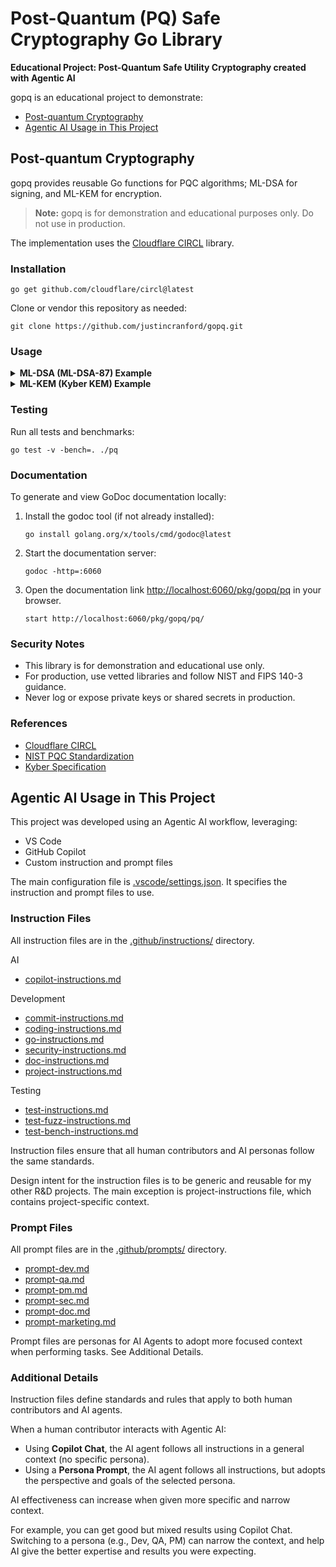 
# Post-Quantum (PQ) Safe Cryptography Go Library

**Educational Project: Post-Quantum Safe Utility Cryptography created with Agentic AI**


gopq is an educational project to demonstrate:
- [Post-quantum Cryptography](#post-quantum-cryptography)
- [Agentic AI Usage in This Project](#agentic-ai-usage-in-this-project)

## Post-quantum Cryptography

gopq provides reusable Go functions for PQC algorithms; ML-DSA for signing, and ML-KEM for encryption.

> **Note:** gopq is for demonstration and educational purposes only. Do not use in production.

The implementation uses the [Cloudflare CIRCL](https://github.com/cloudflare/circl) library.

### Installation

```
go get github.com/cloudflare/circl@latest
```

Clone or vendor this repository as needed:

```
git clone https://github.com/justincranford/gopq.git
```


### Usage

<details>
<summary><strong>ML-DSA (ML-DSA-87) Example</strong></summary>

```go
import "gopq/pq"

// Generate a random ML-DSA keypair
mldsaKey, err := pq.GenerateMLDSAKeyPair()
if err != nil {
    // handle error
}

// Deterministic keypair (from seed)
var seed [48]byte // 48 is the seed size for ML-DSA-87
detDSAKey, err := pq.DeriveMLDSAKeyPair(&seed)

// Sign a message
message := []byte("hello world")
signature, err := pq.MLDSASign(mldsaKey.PrivateKey, message)
if err != nil {
    // handle error
}

// Verify a signature
valid, err := pq.MLDSAVerify(mldsaKey.PublicKey, message, signature)
if err != nil {
    // handle error
}
if !valid {
    // signature invalid
}
```

</details>

<details>
<summary><strong>ML-KEM (Kyber KEM) Example</strong></summary>

```go
import "github.com/cloudflare/circl/kem/kyber/kyber1024"
import "gopq/pq"

// Generate a random Kyber1024 KEM keypair
mlkemKey, err := pq.GenerateMLKEMKeyPair()
if err != nil {
    // handle error
}

// Serialize and deserialize keys
pubBytes, _ := pq.MarshalPublicKey(mlkemKey.PublicKey)
privBytes, _ := pq.MarshalPrivateKey(mlkemKey.PrivateKey)
pub, _ := pq.UnmarshalPublicKey(pubBytes)
priv, _ := pq.UnmarshalPrivateKey(privBytes)

// Encapsulate a shared secret
ciphertext, sharedSecret, err := pq.MLKEMEncapsulate(pub)

// Decapsulate the shared secret
recoveredSecret, err := pq.MLKEMDecapsulate(priv, ciphertext)

// Deterministic keypair (for KATs)
seed := make([]byte, kyber1024.Scheme().SeedSize())
detKey, err := pq.GenerateDeterministicMLKEMKeyPair(seed)

// Deterministic encapsulation (for KATs)
encSeed := make([]byte, kyber1024.Scheme().EncapsulationSeedSize())
ct, shared, err := pq.MLKEMEncapsulateDeterministic(detKey.PublicKey, encSeed)
```

</details>

### Testing


Run all tests and benchmarks:

```
go test -v -bench=. ./pq
```

### Documentation

To generate and view GoDoc documentation locally:

1. Install the godoc tool (if not already installed):
   ```
   go install golang.org/x/tools/cmd/godoc@latest
   ```
2. Start the documentation server:
   ```
   godoc -http=:6060
   ```
3. Open the documentation link [http://localhost:6060/pkg/gopq/pq](http://localhost:6060/pkg/gopq/pq) in your browser.
   ```
   start http://localhost:6060/pkg/gopq/pq/
   ```

### Security Notes

- This library is for demonstration and educational use only.
- For production, use vetted libraries and follow NIST and FIPS 140-3 guidance.
- Never log or expose private keys or shared secrets in production.

### References

- [Cloudflare CIRCL](https://github.com/cloudflare/circl)
- [NIST PQC Standardization](https://csrc.nist.gov/projects/post-quantum-cryptography)
- [Kyber Specification](https://pq-crystals.org/kyber/)

## Agentic AI Usage in This Project

This project was developed using an Agentic AI workflow, leveraging:
- VS Code
- GitHub Copilot
- Custom instruction and prompt files

The main configuration file is [.vscode/settings.json](.vscode/settings.json). It specifies the instruction and prompt files to use.

### Instruction Files

All instruction files are in the [.github/instructions/](.github/instructions/) directory.

AI

- [copilot-instructions.md](.github/instructions/copilot-instructions.md)

Development

- [commit-instructions.md](.github/instructions/commit-instructions.md)
- [coding-instructions.md](.github/instructions/coding-instructions.md)
- [go-instructions.md](.github/instructions/go-instructions.md)
- [security-instructions.md](.github/instructions/security-instructions.md)
- [doc-instructions.md](.github/instructions/doc-instructions.md)
- [project-instructions.md](.github/instructions/project-instructions.md)

Testing

- [test-instructions.md](.github/instructions/test-instructions.md)
- [test-fuzz-instructions.md](.github/instructions/test-fuzz-instructions.md)
- [test-bench-instructions.md](.github/instructions/test-bench-instructions.md)

Instruction files ensure that all human contributors and AI personas follow the same standards.

Design intent for the instruction files is to be generic and reusable for my other R&D projects. The main exception is project-instructions file, which contains project-specific context.

### Prompt Files

All prompt files are in the [.github/prompts/](.github/prompts/) directory.

- [prompt-dev.md](.github/prompts/prompt-dev.md)
- [prompt-qa.md](.github/prompts/prompt-qa.md)
- [prompt-pm.md](.github/prompts/prompt-pm.md)
- [prompt-sec.md](.github/prompts/prompt-sec.md)
- [prompt-doc.md](.github/prompts/prompt-doc.md)
- [prompt-marketing.md](.github/prompts/prompt-marketing.md)

Prompt files are personas for AI Agents to adopt more focused context when performing tasks. See Additional Details.

### Additional Details

Instruction files define standards and rules that apply to both human contributors and AI agents.

When a human contributor interacts with Agentic AI:
- Using **Copilot Chat**, the AI agent follows all instructions in a general context (no specific persona).
- Using a **Persona Prompt**, the AI agent follows all instructions, but adopts the perspective and goals of the selected persona.

AI effectiveness can increase when given more specific and narrow context.

For example, you can get good but mixed results using Copilot Chat. Switching to a persona (e.g., Dev, QA, PM) can narrow the context, and help AI give the better expertise and results you were expecting.
